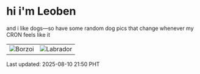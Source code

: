 # hi i'm Leoben

and i like dogs—so have some random dog pics that change whenever my CRON feels like it

|  |  |
|--------|----------|
| ![Borzoi](https://random-dog-vercel.vercel.app/api/random-borzoi?v=1754833834) | ![Labrador](https://random-dog-vercel.vercel.app/api/random-labrador?v=1754833834) |

Last updated: 2025-08-10 21:50 PHT
